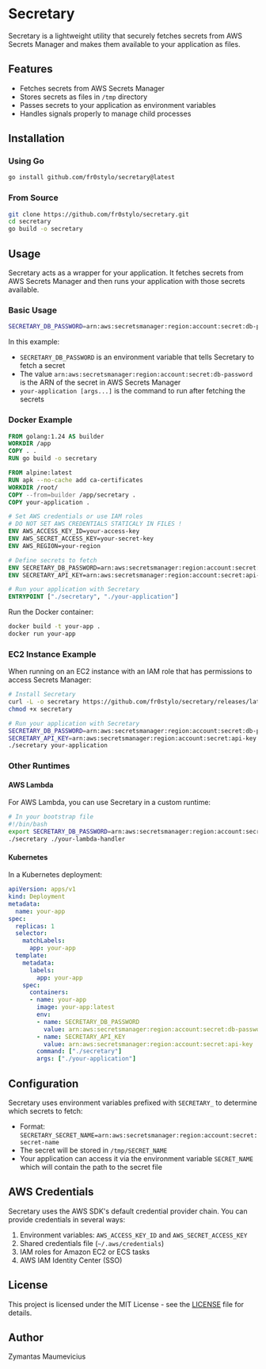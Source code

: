 # Secretary

Secretary is a lightweight utility that securely fetches secrets from AWS Secrets Manager and makes them available to
your application as files.

## Features

- Fetches secrets from AWS Secrets Manager
- Stores secrets as files in `/tmp` directory
- Passes secrets to your application as environment variables
- Handles signals properly to manage child processes

## Installation

### Using Go

```bash
go install github.com/fr0stylo/secretary@latest
```

### From Source

```bash
git clone https://github.com/fr0stylo/secretary.git
cd secretary
go build -o secretary
```

## Usage

Secretary acts as a wrapper for your application. It fetches secrets from AWS Secrets Manager and then runs your
application with those secrets available.

### Basic Usage

```bash
SECRETARY_DB_PASSWORD=arn:aws:secretsmanager:region:account:secret:db-password secretary your-application [args...]
```

In this example:

- `SECRETARY_DB_PASSWORD` is an environment variable that tells Secretary to fetch a secret
- The value `arn:aws:secretsmanager:region:account:secret:db-password` is the ARN of the secret in AWS Secrets Manager
- `your-application [args...]` is the command to run after fetching the secrets

### Docker Example

```dockerfile
FROM golang:1.24 AS builder
WORKDIR /app
COPY . .
RUN go build -o secretary

FROM alpine:latest
RUN apk --no-cache add ca-certificates
WORKDIR /root/
COPY --from=builder /app/secretary .
COPY your-application .

# Set AWS credentials or use IAM roles
# DO NOT SET AWS CREDENTIALS STATICALY IN FILES !
ENV AWS_ACCESS_KEY_ID=your-access-key
ENV AWS_SECRET_ACCESS_KEY=your-secret-key
ENV AWS_REGION=your-region

# Define secrets to fetch
ENV SECRETARY_DB_PASSWORD=arn:aws:secretsmanager:region:account:secret:db-password
ENV SECRETARY_API_KEY=arn:aws:secretsmanager:region:account:secret:api-key

# Run your application with Secretary
ENTRYPOINT ["./secretary", "./your-application"]
```

Run the Docker container:

```bash
docker build -t your-app .
docker run your-app
```

### EC2 Instance Example

When running on an EC2 instance with an IAM role that has permissions to access Secrets Manager:

```bash
# Install Secretary
curl -L -o secretary https://github.com/fr0stylo/secretary/releases/latest/download/secretary-linux-amd64
chmod +x secretary

# Run your application with Secretary
SECRETARY_DB_PASSWORD=arn:aws:secretsmanager:region:account:secret:db-password \
SECRETARY_API_KEY=arn:aws:secretsmanager:region:account:secret:api-key \
./secretary your-application
```

### Other Runtimes

#### AWS Lambda

For AWS Lambda, you can use Secretary in a custom runtime:

```bash
# In your bootstrap file
#!/bin/bash
export SECRETARY_DB_PASSWORD=arn:aws:secretsmanager:region:account:secret:db-password
./secretary ./your-lambda-handler
```

#### Kubernetes

In a Kubernetes deployment:

```yaml
apiVersion: apps/v1
kind: Deployment
metadata:
  name: your-app
spec:
  replicas: 1
  selector:
    matchLabels:
      app: your-app
  template:
    metadata:
      labels:
        app: your-app
    spec:
      containers:
      - name: your-app
        image: your-app:latest
        env:
        - name: SECRETARY_DB_PASSWORD
          value: arn:aws:secretsmanager:region:account:secret:db-password
        - name: SECRETARY_API_KEY
          value: arn:aws:secretsmanager:region:account:secret:api-key
        command: ["./secretary"]
        args: ["./your-application"]
```

## Configuration

Secretary uses environment variables prefixed with `SECRETARY_` to determine which secrets to fetch:

- Format: `SECRETARY_SECRET_NAME=arn:aws:secretsmanager:region:account:secret:secret-name`
- The secret will be stored in `/tmp/SECRET_NAME`
- Your application can access it via the environment variable `SECRET_NAME` which will contain the path to the secret
  file

## AWS Credentials

Secretary uses the AWS SDK's default credential provider chain. You can provide credentials in several ways:

1. Environment variables: `AWS_ACCESS_KEY_ID` and `AWS_SECRET_ACCESS_KEY`
2. Shared credentials file (`~/.aws/credentials`)
3. IAM roles for Amazon EC2 or ECS tasks
4. AWS IAM Identity Center (SSO)

## License

This project is licensed under the MIT License - see the [LICENSE](LICENSE) file for details.

## Author

Zymantas Maumevicius
